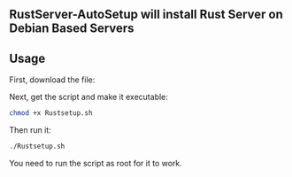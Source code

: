 ## RustServer-AutoSetup will install Rust Server on Debian Based Servers
## Usage

First, download the file:

Next, get the script and make it executable:

```bash
chmod +x Rustsetup.sh
```

Then run it:

```sh
./Rustsetup.sh
```

You need to run the script as root for it to work.
